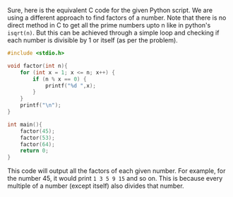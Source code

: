 Sure, here is the equivalent C code for the given Python script. We are using a different approach to find factors of a number. Note that there is no direct method in C to get all the prime numbers upto n like in python's `isqrt(n)`. But this can be achieved through a simple loop and checking if each number is divisible by 1 or itself (as per the problem).

```C
#include <stdio.h>

void factor(int n){
    for (int x = 1; x <= n; x++) {
        if (n % x == 0) {
            printf("%d ",x);
        }
    }
    printf("\n");
}

int main(){
    factor(45);
    factor(53);
    factor(64);
    return 0;
}
```

This code will output all the factors of each given number. For example, for the number 45, it would print `1 3 5 9 15` and so on. This is because every multiple of a number (except itself) also divides that number.
